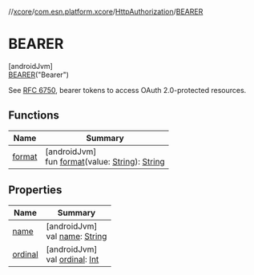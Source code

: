 //[xcore](../../../../index.md)/[com.esn.platform.xcore](../../index.md)/[HttpAuthorization](../index.md)/[BEARER](index.md)

# BEARER

[androidJvm]\
[BEARER](index.md)(&quot;Bearer&quot;)

See [RFC 6750](https://datatracker.ietf.org/doc/html/rfc6750), bearer tokens to access OAuth 2.0-protected resources.

## Functions

| Name | Summary |
|---|---|
| [format](../format.md) | [androidJvm]<br>fun [format](../format.md)(value: [String](https://kotlinlang.org/api/latest/jvm/stdlib/kotlin/-string/index.html)): [String](https://kotlinlang.org/api/latest/jvm/stdlib/kotlin/-string/index.html) |

## Properties

| Name | Summary |
|---|---|
| [name](../-b-a-s-i-c/index.md#-372974862%2FProperties%2F1283107675) | [androidJvm]<br>val [name](../-b-a-s-i-c/index.md#-372974862%2FProperties%2F1283107675): [String](https://kotlinlang.org/api/latest/jvm/stdlib/kotlin/-string/index.html) |
| [ordinal](../-b-a-s-i-c/index.md#-739389684%2FProperties%2F1283107675) | [androidJvm]<br>val [ordinal](../-b-a-s-i-c/index.md#-739389684%2FProperties%2F1283107675): [Int](https://kotlinlang.org/api/latest/jvm/stdlib/kotlin/-int/index.html) |

